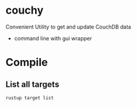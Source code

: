 # couchy
Convenient Utility to get and update CouchDB data 
* command line with gui wrapper 

# Compile 
## List all targets
```
rustup target list
```
